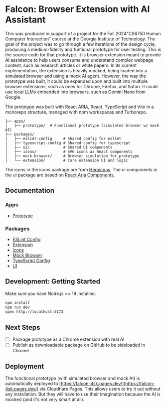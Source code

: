 # Falcon: Browser Extension with AI Assistant

This was produced in support of a project for the Fall 2024"CS6750 Human Computer Interaction" course at the Georgia Institute of Technology. The goal of the project was to go through a few iterations of the design cycle, producing a medium-fidelity and funtional prototype for user testing. This is the source code for that prototype. It is browser extension meant to provide AI assistance to help users consume and understand complex webpage content, such as research articles or white papers. In its current implementation, the extension is heavily mocked, being loaded into a simulated browser and using a mock AI agent. However, the way the prototype was built, it could be expanded upon and built into multiple browser extensions, such as ones for Chrome, Firefox, and Safari. It could use local LLMs embedded into browsers, such as Gemini Nano from Google.

The prototype was built with React ARIA, React, TypeScript and Vite in a monorepo structure, managed with npm workspaces and Turborepo.

```
├── apps/
│   ├── prototype/  # Functional prototype (simulated browser w/ mock AI)
├── packages/
|   ├── eslint-config     # Shared config for eslint
|   ├── typescript-config # Shared config for typescript
│   ├── ui/               # Shared UI components
│   ├── icons/            # SVG icons as React components
│   ├── mock-browser/     # Browser simulation for prototype
│   └── extension/        # Core extension UI and logic
```

The icons in the icons package are from [Heroicons](https://heroicons.com/).
The ui components in the ui package are based on [React Aria Components](https://react-spectrum.adobe.com/react-aria/components.html).

## Documentation

### Apps 

- [Prototype](./apps/prototype/README.md)

### Packages

- [ESLint Config](./packages/eslint-config/README.md)
- [Extension](./packages/extension/README.md)
- [Icons](./packages/icons/README.md)
- [Mock Browser](./packages/mock-browser/README.md)
- [TypeScript Config](./packages/typescript-config/README.md)
- [UI](./packages/ui/README.md)

## Development: Getting Started

Make sure you have Node.js >= 18 installed.

```bash
npm install
npm run dev
open http://localhost:5173
```

## Next Steps

- [ ] Package prototype as a Chrome extension with real AI
- [ ] Publish as downloadable package on GitHub to be sideloaded in Chrome

## Deployment

The functional prototype (with simulated browser and mock AI) is automatically deployed to [https://falcon-4sk.pages.dev/](https://falcon-4sk.pages.dev/) via Cloudflare Pages. This allows users to try it out without any installation. But they will have to use their imagination because the AI is mocked (and it's not very smart at all).
